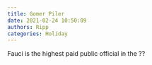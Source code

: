```yaml
---
title: Gomer Piler
date: 2021-02-24 10:50:09
authors: Ripp
categories: Holiday
---
```


 Fauci is the highest paid public official in the ??